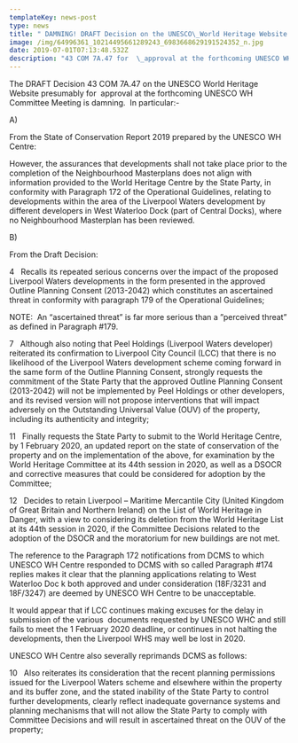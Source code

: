 ```yaml
---
templateKey: news-post
type: news
title: " DAMNING! DRAFT Decision on the UNESCO\_World Heritage Website "
image: /img/64996361_10214495661289243_6983668629191524352_n.jpg
date: 2019-07-01T07:13:48.532Z
description: "43 COM 7A.47 for  \_approval at the forthcoming UNESCO WH Committee Meeting to be discussed Tuesday 2 July 2019"
---
```

The DRAFT Decision 43 COM 7A.47 on the UNESCO World Heritage Website presumably for   approval at the forthcoming UNESCO WH Committee Meeting is damning.  In particular:-

A)

From the State of Conservation Report 2019 prepared by the UNESCO WH Centre:



However, the assurances that developments shall not take place prior to the completion of the Neighbourhood Masterplans does not align with information provided to the World Heritage Centre by the State Party, in conformity with Paragraph 172 of the Operational Guidelines, relating to developments within the area of the Liverpool Waters development by different developers in West Waterloo Dock (part of Central Docks), where no Neighbourhood Masterplan has been reviewed. 



B)

From the Draft Decision:



4   Recalls its repeated serious concerns over the impact of the proposed Liverpool Waters developments in the form presented in the approved Outline Planning Consent (2013-2042) which constitutes an ascertained threat in conformity with paragraph 179 of the Operational Guidelines;



NOTE:  An “ascertained threat” is far more serious than a ”perceived threat” as defined in Paragraph #179.



7   Although also noting that Peel Holdings (Liverpool Waters developer) reiterated its confirmation to Liverpool City Council (LCC) that there is no likelihood of the Liverpool Waters development scheme coming forward in the same form of the Outline Planning Consent, strongly requests the commitment of the State Party that the approved Outline Planning Consent (2013-2042) will not be implemented by Peel Holdings or other developers, and its revised version will not propose interventions that will impact adversely on the Outstanding Universal Value (OUV) of the property, including its authenticity and integrity;



11   Finally requests the State Party to submit to the World Heritage Centre, by 1 February 2020, an updated report on the state of conservation of the property and on the implementation of the above, for examination by the World Heritage Committee at its 44th session in 2020, as well as a DSOCR and corrective measures that could be considered for adoption by the Committee;



12   Decides to retain Liverpool – Maritime Mercantile City (United Kingdom of Great Britain and Northern Ireland) on the List of World Heritage in Danger, with a view to considering its deletion from the World Heritage List at its 44th session in 2020, if the Committee Decisions related to the adoption of the DSOCR and the moratorium for new buildings are not met.



The reference to the Paragraph 172 notifications from DCMS to which UNESCO WH Centre responded to DCMS with so called Paragraph #174 replies makes it clear that the planning applications relating to West Waterloo Doc            k both approved and under consideration (18F/3231 and 18F/3247) are deemed by UNESCO WH Centre to be unacceptable.



It would appear that if LCC continues making excuses for the delay in submission of the various  documents requested by UNESCO WHC and still fails to meet the 1 February 2020 deadline, or continues in not halting the developments, then the Liverpool WHS may well be lost in 2020.



UNESCO WH Centre also severally reprimands DCMS as follows:





10   Also reiterates its consideration that the recent planning permissions issued for the Liverpool Waters scheme and elsewhere within the property and its buffer zone, and the stated inability of the State Party to control further developments, clearly reflect inadequate governance systems and planning mechanisms that will not allow the State Party to comply with Committee Decisions and will result in ascertained threat on the OUV of the property;
